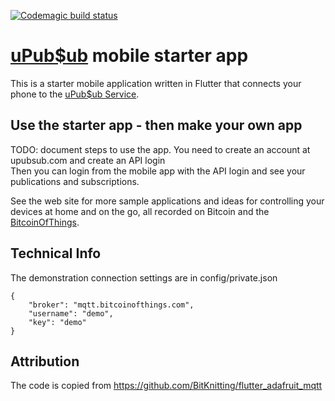[![Codemagic build status](https://api.codemagic.io/apps/5ddad9aaeda3b30d6aa2a615/5ddad9aaeda3b30d6aa2a614/status_badge.svg)](https://codemagic.io/apps/5ddad9aaeda3b30d6aa2a615/5ddad9aaeda3b30d6aa2a614/latest_build)

# [uPub$ub](https://upubsub.com) mobile starter app
  This is a starter mobile application written in Flutter that connects your phone to the [uPub$ub Service](https://upubsub.com).


## Use the starter app - then make your own app

TODO: document steps to use the app.
You need to create an account at upubsub.com and create an API login  
Then you can login from the mobile app
with the API login and see your publications and subscriptions.

See the web site for more sample applications and ideas for controlling your devices at home and on the go, all recorded on Bitcoin and the [BitcoinOfThings](https://bitcoinofthings.com).

## Technical Info
  The demonstration connection settings are in config/private.json
```
{
    "broker": "mqtt.bitcoinofthings.com",
    "username": "demo",
    "key": "demo"
}
```

## Attribution  
  The code is copied from https://github.com/BitKnitting/flutter_adafruit_mqtt

